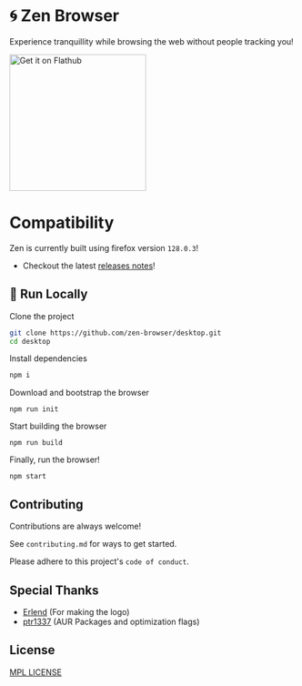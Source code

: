 
# 🌀 Zen Browser

Experience tranquillity while browsing the web without people tracking you!

<a href='https://flathub.org/apps/io.github.zen_browser.zen'>
  <img width='240' alt='Get it on Flathub' src='https://flathub.org/api/badge?locale=en'/>
</a>

# Compatibility

Zen is currently built using firefox version `128.0.3`!

* Checkout the latest [releases notes](https://get-zen.vercel.app/release-notes)!

## 🚀 Run Locally

Clone the project

```bash
git clone https://github.com/zen-browser/desktop.git
cd desktop
```

Install dependencies 

```bash
npm i
```

Download and bootstrap the browser

```
npm run init
```

Start building the browser

```
npm run build
```

Finally, run the browser!

```
npm start
```

## Contributing

Contributions are always welcome!

See `contributing.md` for ways to get started.

Please adhere to this project's `code of conduct`.

## Special Thanks

- [Erlend](https://havn.blog) (For making the logo)
- [ptr1337](https://github.com/ptr1337) (AUR Packages and optimization flags)

## License

[MPL LICENSE](/LICENSE)

